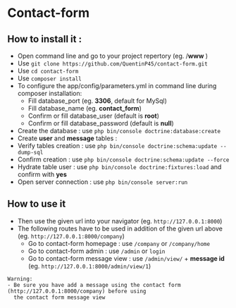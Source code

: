 # Contact-form

## How to install  it :

- Open command line and go to your project repertory (eg. /**www** ) 
- Use `git clone https://github.com/QuentinP45/contact-form.git`
- Use `cd contact-form`
- Use `composer install`
 - To configure the app/config/parameters.yml in command line during composer installation:
   - Fill database_port (eg. **3306**, default for MySql)
   - Fill database_name (eg. **contact_form**)
   - Confirm or fill database_user (default is **root**)
   - Confirm or fill database_password (default is **null**)
- Create the database : use `php bin/console doctrine:database:create`
- Create **user** and **message** tables :
 -  Verify tables creation : use `php bin/console doctrine:schema:update --dump-sql`
 - Confirm creation : use `php bin/console doctrine:schema:update --force`
- Hydrate table user : use `php bin/console doctrine:fixtures:load` and confirm with **yes**
- Open server connection : use `php bin/console server:run`

## How to use it 

- Then use the given url into your navigator (eg. `http://127.0.0.1:8000`)
 - The following routes have to be used in addition of the given url above (eg. `http://127.0.0.1:8000/company`)
   - Go to contact-form homepage : use `/company` or `/company/home`
   - Go to contact-form admin : use `/admin` or `login`
   - Go to contact-form message view : use `/admin/view/` + **message id** (eg. `http://127.0.0.1:8000/admin/view/1`)

```
Warning:
- Be sure you have add a message using the contact form (http://127.0.0.1:8000/company) before using 
  the contact form message view

```
